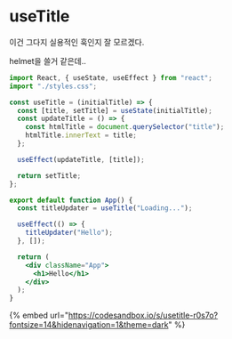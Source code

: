 # useTitle

이건 그다지 실용적인 훅인지 잘 모르겠다.

helmet을 쓸거 같은데..

```jsx
import React, { useState, useEffect } from "react";
import "./styles.css";

const useTitle = (initialTitle) => {
  const [title, setTitle] = useState(initialTitle);
  const updateTitle = () => {
    const htmlTitle = document.querySelector("title");
    htmlTitle.innerText = title;
  };

  useEffect(updateTitle, [title]);

  return setTitle;
};

export default function App() {
  const titleUpdater = useTitle("Loading...");

  useEffect(() => {
    titleUpdater("Hello");
  }, []);

  return (
    <div className="App">
      <h1>Hello</h1>
    </div>
  );
}

```

{% embed url="https://codesandbox.io/s/usetitle-r0s7o?fontsize=14&hidenavigation=1&theme=dark" %}



